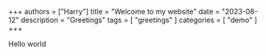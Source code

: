 +++
authors = ["Harry"]
title = "Welcome to my website"
date = "2023-08-12"
description = "Greetings"
tags = [
    "greetings"
]
categories = [
    "demo"
]
+++

Hello world